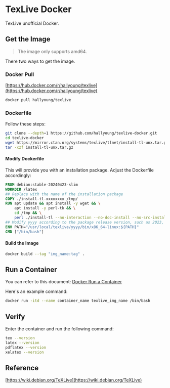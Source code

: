 # TexLive Docker
TexLive unofficial Docker.

## Get the Image

>The image only supports amd64.

There two ways to get the image.

### Docker Pull
[https://hub.docker.com/r/hallyoung/texlive](https://hub.docker.com/r/hallyoung/texlive)
```bash
docker pull hallyoung/texlive
```

### Dockerfile
Follow these steps:
```bash
git clone --depth=1 https://github.com/hallyoung/texlive-docker.git
cd texlive-docker
wget https://mirror.ctan.org/systems/texlive/tlnet/install-tl-unx.tar.gz
tar -xzf install-tl-unx.tar.gz
```
#### Modify Dockerfile

This will provide you with an installation package. Adjust the Dockerfile accordingly:

```Dockerfile
FROM debian:stable-20240423-slim
WORKDIR /latex
## Replace with the name of the installation package
COPY ./install-tl-xxxxxxxx /tmp/
RUN apt update && apt install -y wget && \
    apt install -y perl-tk && \
    cd /tmp && \
    perl ./install-tl --no-interaction --no-doc-install --no-src-install
## Modify yyyy according to the package release version, such as 2023, 2024,...
ENV PATH="/usr/local/texlive/yyyy/bin/x86_64-linux:${PATH}"
CMD ["/bin/bash"]
```

#### Build the Image
```bash
docker build --tag "img_name:tag" .
```

## Run a Container 
You can refer to this document: [Docker Run a Container](https://docs.docker.com/guides/walkthroughs/run-a-container/)

Here's an example command:
```bash
docker run -itd --name container_name texlive_img_name /bin/bash
```

## Verify
Enter the container and run the following command:
```bash
tex --version
latex --version
pdflatex --version
xelatex --version
```
## Reference
[https://wiki.debian.org/TeXLive](https://wiki.debian.org/TeXLive)

